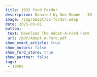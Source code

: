 ```yaml
---
title: 1932 Ford Fordor
description: Donated by Don Bowne - IN
image: /img/adopt/32-fordor.webp
date: 2025-03-01
button: 
 text: Download The Adopt-A-Ford Form
 url: /pdf/Adopt-A-Ford.pdf
show_event_article: true
show_motors: false
show_ford_store: true
show_partner: false
tags: 
 - 1930s
---
```


